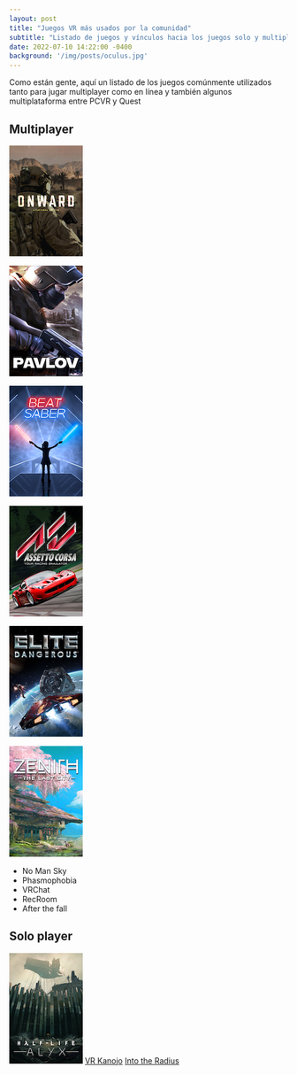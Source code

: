 ```yaml
---
layout: post
title: "Juegos VR más usados por la comunidad"
subtitle: "Listado de juegos y vínculos hacia los juegos solo y multiplayer más jugados "
date: 2022-07-10 14:22:00 -0400
background: '/img/posts/oculus.jpg'
---
```


Como están gente, aquí un listado de los juegos comúnmente utilizados tanto para jugar multiplayer como en línea y también algunos multiplataforma entre PCVR y Quest

## Multiplayer

[![OnWard][IMG-OnWard]][URL-OnWard]

[IMG-OnWard]: /img/games/onward.png#inline
[URL-OnWard]: https://store.steampowered.com/app/496240/Onward/

[![Pavlov][IMG-Pavlov]][URL-Pavlov]

[IMG-Pavlov]: /img/games/pavlov.png#inline
[URL-Pavlov]: https://store.steampowered.com/app/555160/Pavlov_VR/

[![Beat Saber][IMG-BeatSaber]][URL-BeatSaber]

[IMG-BeatSaber]: /img/games/beat_saber.png#inline
[URL-BeatSaber]: https://store.steampowered.com/app/620980/Beat_Saber/

[![Assetto Corsa][IMG-Assetto_Corsa]][URL-Assetto_Corsa]

[IMG-Assetto_Corsa]: /img/games/assetto_corsa.png#inline
[URL-Assetto_Corsa]: https://store.steampowered.com/app/244210/Assetto_Corsa/

[![Elite Dangerous](/img/games/elite_dangerous.png#inline)](https://store.steampowered.com/app/359320/Elite_Dangerous/)

[![Zenith](/img/games/zenith.png#inline)](https://store.steampowered.com/app/1403370/Zenith_The_Last_City/)

- No Man Sky
- Phasmophobia
- VRChat
- RecRoom
- After the fall

## Solo player

[![HalfLife Alyx](/img/games/halflife_alyx.png)](https://store.steampowered.com/app/546560/HalfLife_Alyx/)
[VR Kanojo](https://store.steampowered.com/app/751440/VR_Kanojo__VR/)
[Into the Radius](https://store.steampowered.com/app/1012790/Into_the_Radius_VR/)
